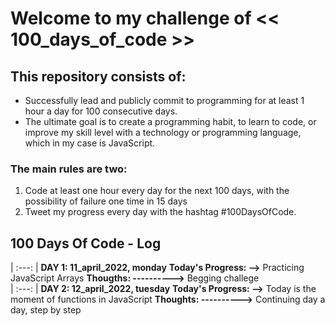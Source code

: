 # Welcome to my challenge of << 100_days_of_code >>

## This repository consists of:
- Successfully lead and publicly commit to programming for at least 1 hour a day for 100 consecutive days.
- The ultimate goal is to create a programming habit, to learn to code, or improve my skill level with a  technology or programming language, which in my case is JavaScript.

### The main rules are two:
1. Code at least one hour every day for the next 100 days, with the possibility of failure one time in 15 days
2. Tweet my progress every day with the hashtag #100DaysOfCode.

## 100 Days Of Code - Log 
| :---: |
**DAY 1: 11_april_2022, monday** 
**Today's Progress: -->** Practicing JavaScript Arrays 
**Thougths: ---------->** Begging challege   
| :---: |
**DAY 2: 12_april_2022, tuesday**
**Today's Progress: -->** Today is the moment of functions in JavaScript 
**Thoughts: ---------->** Continuing day a day, step by step